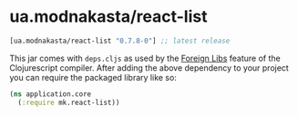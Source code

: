 # ua.modnakasta/react-list

[](dependency)
```clojure
[ua.modnakasta/react-list "0.7.8-0"] ;; latest release
```
[](/dependency)

This jar comes with `deps.cljs` as used by the [Foreign Libs][flibs] feature
of the Clojurescript compiler. After adding the above dependency to your project
you can require the packaged library like so:

```clojure
(ns application.core
  (:require mk.react-list))
```

[flibs]: https://github.com/clojure/clojurescript/wiki/Packaging-Foreign-Dependencies
